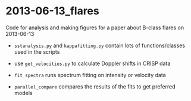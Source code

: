 # 2013-06-13_flares
Code for analysis and making figures for a paper about B-class flares on 2013-06-13

- ```sstanalysis.py``` and ```kappafitting.py``` contain lots of functions/classes used in the scripts

- use ```get_velocities.py``` to calculate Doppler shifts in CRISP data

- ```fit_spectra``` runs spectrum fitting on intensity or velocity data

- ```parallel_compare``` compares the results of the fits to get preferred models
